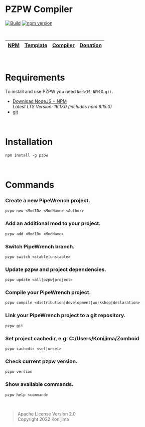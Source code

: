 # PZPW Compiler

[![Build](https://github.com/Konijima/pzpw/actions/workflows/Build.yml/badge.svg)](https://github.com/Konijima/pzpw/actions/workflows/Build.yml)
[![npm version](https://badge.fury.io/js/pzpw.svg)](https://badge.fury.io/js/pzpw)

<br>

[NPM](https://www.npmjs.com/search?q=pzpw) | [Template](https://github.com/Konijima/pzpw-template) | [Compiler](https://github.com/Konijima/pzpw-compiler) | [Donation](https://paypal.me/Konijima)
|---|---|---|---|

<br>

# Requirements
To install and use PZPW you need `NodeJS`, `NPM` & `git`.
- [Download NodeJS + NPM](https://nodejs.org/en/download/)  
*Latest LTS Version: 16.17.0 (includes npm 8.15.0)*
- [git](https://git-scm.com/downloads)

<br>

# Installation

```
npm install -g pzpw
```

<br>

# Commands

### Create a new PipeWrench project.
```
pzpw new <ModID> <ModName> <Author>
```
### Add an additional mod to your project.
```
pzpw add <ModID> <ModName>
```
### Switch PipeWrench branch.
```
pzpw switch <stable|unstable>
```
### Update pzpw and project dependencies.
```
pzpw update <all|pzpw|project>
```
### Compile your PipeWrench project.
```
pzpw compile <distribution|development|workshop|declaration>
```
### Link your PipeWrench project to a git repository.
```
pzpw git
```
### Set project cachedir, e.g: C:/Users/Konijima/Zomboid
```
pzpw cachedir <set|unset>
```
### Check current pzpw version.
```
pzpw version
```
### Show available commands.
```
pzpw help <command>
```

<br>

> Apache License Version 2.0  
> Copyright 2022 Konijima  
